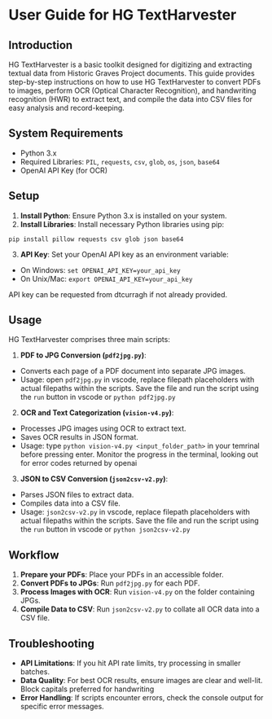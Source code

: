 # User Guide for HG TextHarvester

## Introduction

HG TextHarvester is a basic toolkit designed for digitizing and extracting textual data from Historic Graves Project documents. This guide provides step-by-step instructions on how to use HG TextHarvester to convert PDFs to images, perform OCR (Optical Character Recognition), and handwriting recognition (HWR) to extract text, and compile the data into CSV files for easy analysis and record-keeping.

## System Requirements

- Python 3.x
- Required Libraries: `PIL`, `requests`, `csv`, `glob`, `os`, `json`, `base64`
- OpenAI API Key (for OCR)

## Setup

1. **Install Python**: Ensure Python 3.x is installed on your system.
2. **Install Libraries**: Install necessary Python libraries using pip:

```
pip install pillow requests csv glob json base64

```

3. **API Key**: Set your OpenAI API key as an environment variable:

- On Windows: `set OPENAI_API_KEY=your_api_key`
- On Unix/Mac: `export OPENAI_API_KEY=your_api_key`

API key can be requested from dtcurragh if not already provided.

## Usage

HG TextHarvester comprises three main scripts:

1. **PDF to JPG Conversion (`pdf2jpg.py`)**:

- Converts each page of a PDF document into separate JPG images.
- Usage: open `pdf2jpg.py` in vscode, replace filepath placeholders with actual filepaths within the scripts. Save the file and run the script using the `run` button in vscode or `python pdf2jpg.py`

2. **OCR and Text Categorization (`vision-v4.py`)**:

- Processes JPG images using OCR to extract text.
- Saves OCR results in JSON format.
- Usage: type `python vision-v4.py <input_folder_path>` in your temrinal before pressing enter. Monitor the progress in the terminal, looking out for error codes returned by openai

3. **JSON to CSV Conversion (`json2csv-v2.py`)**:

- Parses JSON files to extract data.
- Compiles data into a CSV file.
- Usage: `json2csv-v2.py` in vscode, replace filepath placeholders with actual filepaths within the scripts. Save the file and run the script using the `run` button in vscode or `python json2csv-v2.py`

## Workflow

1. **Prepare your PDFs**: Place your PDFs in an accessible folder.
2. **Convert PDFs to JPGs**: Run `pdf2jpg.py` for each PDF.
3. **Process Images with OCR**: Run `vision-v4.py` on the folder containing JPGs.
4. **Compile Data to CSV**: Run `json2csv-v2.py` to collate all OCR data into a CSV file.

## Troubleshooting

- **API Limitations**: If you hit API rate limits, try processing in smaller batches.
- **Data Quality**: For best OCR results, ensure images are clear and well-lit. Block capitals preferred for handwriting
- **Error Handling**: If scripts encounter errors, check the console output for specific error messages.
